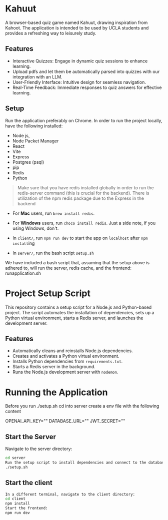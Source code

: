 # Kahuut
A browser-based quiz game named Kahuut, drawing inspiration from Kahoot. 
The application is intended to be used by UCLA students and provides a 
refreshing way to leisurely study.

## Features
* Interactive Quizzes: Engage in dynamic quiz sessions to enhance learning.
* Upload pdfs and let them be automatically parsed into quizzes with our integration with an LLM.
* User-Friendly Interface: Intuitive design for seamless navigation.
* Real-Time Feedback: Immediate responses to quiz answers for effective learning.

## Setup
Run the application preferably on Chrome.
In order to run the project locally, have the following installed:
*   Node js,
*   Node Packet Manager
*   React
*   Vite
*   Express
*   Postgres (psql)
*   pip
*   Redis
*   Python

> Make sure that you have redis installed globally in order to run the redis-server command (this is crucial for the backend).
> There is utilization of the npm redis package due to the Express in the backend

* For **Mac** users, run `brew install redis`.
* For **Windows** users, run  `choco install redis`.
Just a side note, if you using Windows, don't.

* In `client/`, run `npm run dev` to start the app on `localhost` after `npm install`ing
* In `server/`, run the bash script `setup.sh`

We have included a bash script that, assuming that the setup above is adhered to, will run the server, redis cache, and the frontend: runapplication.sh

# Project Setup Script

This repository contains a setup script for a Node.js and Python-based project. The script automates the installation of dependencies, sets up a Python virtual environment, starts a Redis server, and launches the development server.

## Features
- Automatically cleans and reinstalls Node.js dependencies.
- Creates and activates a Python virtual environment.
- Installs Python dependencies from `requirements.txt`.
- Starts a Redis server in the background.
- Runs the Node.js development server with `nodemon`.

# Running the Application
Before you run ./setup.sh
cd into server 
create a env file with the following content

OPENAI_API_KEY=""
DATABASE_URL=""
JWT_SECRET=""

## Start the Server
Navigate to the server directory:
```bash
cd server
Run the setup script to install dependencies and connect to the database:
./setup.sh

```

## Start the client
```bash
In a different terminal, navigate to the client directory:
cd client
npm install
Start the frontend:
npm run dev
```
